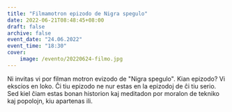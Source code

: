 ```yaml
---
title: "Filmamotron epizodo de Nigra spegulo"
date: 2022-06-21T08:48:45+08:00
draft: false
archive: false
event_date: "24.06.2022"
event_time: "18:30"
cover: 
    image: /evento/20220624-filmo.jpg
---
```

Ni invitas vi por filman motron evizodo de "Nigra spegulo".
Kian epizodo?
Vi ekscios en loko.
Ĉi tiu epizodo ne nur estas en la epizodoj de ĉi tiu serio. Sed kiel ĉiam estas bonan historion kaj meditadon por moralon de tekniko kaj popolojn, kiu apartenas ili.